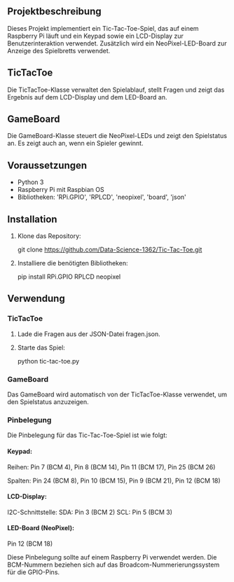 ## Projektbeschreibung
Dieses Projekt implementiert ein Tic-Tac-Toe-Spiel, das auf einem Raspberry Pi läuft und ein Keypad sowie ein LCD-Display zur Benutzerinteraktion verwendet. Zusätzlich wird ein NeoPixel-LED-Board zur Anzeige des Spielbretts verwendet.

## TicTacToe
Die TicTacToe-Klasse verwaltet den Spielablauf, stellt Fragen und zeigt das Ergebnis auf dem LCD-Display und dem LED-Board an.

## GameBoard
Die GameBoard-Klasse steuert die NeoPixel-LEDs und zeigt den Spielstatus an. Es zeigt auch an, wenn ein Spieler gewinnt.

## Voraussetzungen
- Python 3
- Raspberry Pi mit Raspbian OS
- Bibliotheken: 'RPi.GPIO', 'RPLCD', 'neopixel', 'board', 'json'

## Installation
1. Klone das Repository:

   git clone <https://github.com/Data-Science-1362/Tic-Tac-Toe.git>
3. Installiere die benötigten Bibliotheken:
   
    pip install RPi.GPIO RPLCD neopixel

## Verwendung

### TicTacToe
1. Lade die Fragen aus der JSON-Datei fragen.json.
2. Starte das Spiel:
   
   python tic-tac-toe.py

### GameBoard
Das GameBoard wird automatisch von der TicTacToe-Klasse verwendet, um den Spielstatus anzuzeigen.

### Pinbelegung
Die Pinbelegung für das Tic-Tac-Toe-Spiel ist wie folgt:

#### Keypad:
Reihen: Pin 7 (BCM 4), Pin 8 (BCM 14), Pin 11 (BCM 17), Pin 25 (BCM 26)

Spalten: Pin 24 (BCM 8), Pin 10 (BCM 15), Pin 9 (BCM 21), Pin 12 (BCM 18)

#### LCD-Display:
I2C-Schnittstelle:
   SDA: Pin 3 (BCM 2)
   SCL: Pin 5 (BCM 3)

#### LED-Board (NeoPixel): 
   Pin 12 (BCM 18)

Diese Pinbelegung sollte auf einem Raspberry Pi verwendet werden. Die BCM-Nummern beziehen sich auf das Broadcom-Nummerierungssystem für die GPIO-Pins.
